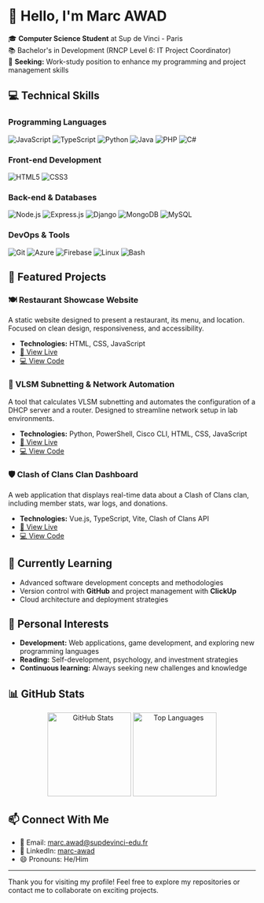 # 👋 Hello, I'm Marc AWAD

🎓 **Computer Science Student** at Sup de Vinci - Paris  
📚 Bachelor's in Development (RNCP Level 6: IT Project Coordinator)  
🌟 **Seeking:** Work-study position to enhance my programming and project management skills

## 💻 Technical Skills

### Programming Languages
![JavaScript](https://img.shields.io/badge/JavaScript-F7DF1E?style=for-the-badge&logo=javascript&logoColor=black)
![TypeScript](https://img.shields.io/badge/TypeScript-3178C6?style=for-the-badge&logo=typescript&logoColor=white)
![Python](https://img.shields.io/badge/Python-3776AB?style=for-the-badge&logo=python&logoColor=white)
![Java](https://img.shields.io/badge/Java-ED8B00?style=for-the-badge&logo=java&logoColor=white)
![PHP](https://img.shields.io/badge/PHP-777BB4?style=for-the-badge&logo=php&logoColor=white)
![C#](https://img.shields.io/badge/C%23-239120?style=for-the-badge&logo=c-sharp&logoColor=white)

### Front-end Development
![HTML5](https://img.shields.io/badge/HTML5-E34F26?style=for-the-badge&logo=html5&logoColor=white)
![CSS3](https://img.shields.io/badge/CSS3-1572B6?style=for-the-badge&logo=css3&logoColor=white)

### Back-end & Databases
![Node.js](https://img.shields.io/badge/Node.js-339933?style=for-the-badge&logo=nodedotjs&logoColor=white)
![Express.js](https://img.shields.io/badge/Express.js-000000?style=for-the-badge&logo=express&logoColor=white)
![Django](https://img.shields.io/badge/Django-092E20?style=for-the-badge&logo=django&logoColor=white)
![MongoDB](https://img.shields.io/badge/MongoDB-47A248?style=for-the-badge&logo=mongodb&logoColor=white)
![MySQL](https://img.shields.io/badge/MySQL-4479A1?style=for-the-badge&logo=mysql&logoColor=white)

### DevOps & Tools
![Git](https://img.shields.io/badge/Git-F05032?style=for-the-badge&logo=git&logoColor=white)
![Azure](https://img.shields.io/badge/Azure-0078D4?style=for-the-badge&logo=microsoftazure&logoColor=white)
![Firebase](https://img.shields.io/badge/Firebase-FFCA28?style=for-the-badge&logo=firebase&logoColor=black)
![Linux](https://img.shields.io/badge/Linux-FCC624?style=for-the-badge&logo=linux&logoColor=black)
![Bash](https://img.shields.io/badge/Bash-4EAA25?style=for-the-badge&logo=gnu-bash&logoColor=white)

## 🚀 Featured Projects

### 🍽️ Restaurant Showcase Website
A static website designed to present a restaurant, its menu, and location. Focused on clean design, responsiveness, and accessibility.
- **Technologies:** HTML, CSS, JavaScript
- [🔗 View Live](https://marc-awad.github.io/projet-site-vitrine-restaurant/)
- [💻 View Code](https://github.com/marc-awad/projet-site-vitrine-restaurant)

### 🧮 VLSM Subnetting & Network Automation
A tool that calculates VLSM subnetting and automates the configuration of a DHCP server and a router. Designed to streamline network setup in lab environments.
- **Technologies:** Python, PowerShell, Cisco CLI, HTML, CSS, JavaScript
- [🔗 View Live](https://netslicer.vercel.app/)
- [💻 View Code](https://github.com/marc-awad/vlsm-dhcp-router)

### 🛡️ Clash of Clans Clan Dashboard
A web application that displays real-time data about a Clash of Clans clan, including member stats, war logs, and donations.
- **Technologies:** Vue.js, TypeScript, Vite, Clash of Clans API
- [🔗 View Live](https://coc-app-two.vercel.app/)
- [💻 View Code](https://github.com/marc-awad/coc-dashboard)


## 🌱 Currently Learning
- Advanced software development concepts and methodologies
- Version control with **GitHub** and project management with **ClickUp**
- Cloud architecture and deployment strategies

## 👀 Personal Interests
- **Development:** Web applications, game development, and exploring new programming languages
- **Reading:** Self-development, psychology, and investment strategies
- **Continuous learning:** Always seeking new challenges and knowledge

## 📊 GitHub Stats

<div align="center">
  <img src="https://github-readme-stats.vercel.app/api?username=marc-awad&show_icons=true&theme=radical" alt="GitHub Stats" height="170"/>
  <img src="https://github-readme-stats.vercel.app/api/top-langs/?username=marc-awad&layout=compact&theme=radical" alt="Top Languages" height="170"/>
</div>

## 📫 Connect With Me
- 📧 Email: [marc.awad@supdevinci-edu.fr](mailto:marc.awad@supdevinci-edu.fr)
- 💼 LinkedIn: [marc-awad](https://www.linkedin.com/in/marc-awad)
- 😄 Pronouns: He/Him

---

Thank you for visiting my profile! Feel free to explore my repositories or contact me to collaborate on exciting projects.
